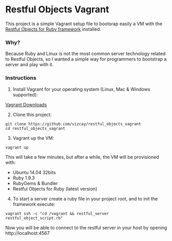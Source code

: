Restful Objects Vagrant
=======================

This project is a simple Vagrant setup file to bootsrap easily a VM with the [Restful Objects for Ruby framework](http://github.com/vizcay/RestfulObjectsRuby) installed.

### Why?

Because Ruby and Linux is not the most common server technology related to Restful Objects, so I wanted a simple way for programmers to bootstrap a server and play with it.

### Instructions

1. Install Vagrant for your operating system (Linux, Mac & Windows supported):

  [Vagrant Downloads](https://www.vagrantup.com/downloads.html)

2. Clone this project:

  ```shell
  git clone https://github.com/vizcay/restful_objects_vagrant
  cd restful_objects_vagrant
  ```

3. Vagrant up the VM:

  ```shell
  vagrant up
  ```

  This will take a few minutes, but after a while, the VM will be provisioned with:
  - Ubuntu 14.04 32bits
  - Ruby 1.9.3
  - RubyGems & Bundler
  - Restful Objects for Ruby (latest version)

4. To start a server create a ruby file in your project root, and to init the framework execute:

  ```shell
  vagrant ssh -c "cd /vagrant && restful_server restful_object_script.rb"
  ```

  Now you will be able to connect to the restful server in your host by opening http://localhost:4567

